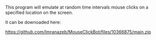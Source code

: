 This program will emulate at random time intervals mouse clicks on a specified location on the screen. 

It can be downoaded here:

https://github.com/Imranazeb/MouseClickBot/files/10366875/main.zip
